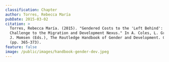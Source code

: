 ```yaml
---
classification: Chapter
author: Torres, Rebecca María
pubDate: 2015-03-02
citation: >
  Torres, Rebecca María. (2015). "Gendered Costs to the 'Left Behind': A
  Challenge to the Migration and Development Nexus." In A. Coles, L. Gray, and
  J. Momsen (Eds.), The Routledge Handbook of Gender and Development. Chapter 37
  (pp. 365-373).
feature: false
image: /public/images/handbook-gender-dev.jpeg
---
```


